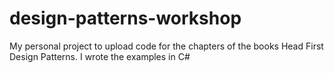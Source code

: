 # design-patterns-workshop
My personal project to upload code for the chapters of the books Head First Design Patterns. I wrote the examples in C#
